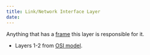 ```yaml
---
title: Link/Network Interface Layer
date:
---
```

Anything that has a [frame](2020-10-09--14-43-56Z--frame.md) this layer is responsible for it.
* Layers 1-2 from [OSI model](20201006074200-osi_7_layer.md).

